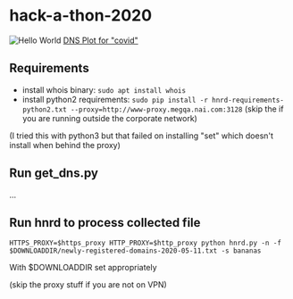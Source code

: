 # hack-a-thon-2020
![Hello World](https://github.com/gmckerrell/hack-a-thon-2020/workflows/Hello%20World/badge.svg)
[DNS Plot for "covid"](graphs/Y292aWQK/index.html)

## Requirements

* install whois binary: `sudo apt install whois`
* install python2 requirements: `sudo pip install -r hnrd-requirements-python2.txt --proxy=http://www-proxy.megqa.nai.com:3128` (skip the if you are running outside the corporate network)

(I tried this with python3 but that failed on installing "set" which doesn't install when behind the proxy)

## Run get_dns.py

...

## Run hnrd to process collected file

```
HTTPS_PROXY=$https_proxy HTTP_PROXY=$http_proxy python hnrd.py -n -f $DOWNLOADDIR/newly-registered-domains-2020-05-11.txt -s bananas
```

With $DOWNLOADDIR set appropriately

(skip the proxy stuff if you are not on VPN)
